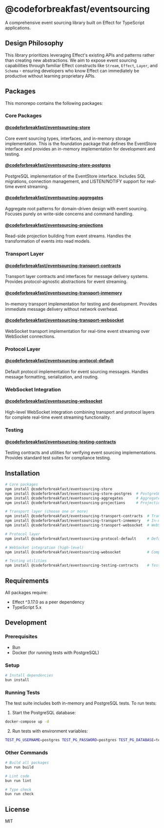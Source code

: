 # @codeforbreakfast/eventsourcing

A comprehensive event sourcing library built on Effect for TypeScript applications.

## Design Philosophy

This library prioritizes leveraging Effect's existing APIs and patterns rather than creating new abstractions. We aim to expose event sourcing capabilities through familiar Effect constructs like `Stream`, `Effect`, `Layer`, and `Schema` - ensuring developers who know Effect can immediately be productive without learning proprietary APIs.

## Packages

This monorepo contains the following packages:

### Core Packages

#### [@codeforbreakfast/eventsourcing-store](./packages/eventsourcing-store)

Core event sourcing types, interfaces, and in-memory storage implementation. This is the foundation package that defines the EventStore interface and provides an in-memory implementation for development and testing.

#### [@codeforbreakfast/eventsourcing-store-postgres](./packages/eventsourcing-store-postgres)

PostgreSQL implementation of the EventStore interface. Includes SQL migrations, connection management, and LISTEN/NOTIFY support for real-time event streaming.

#### [@codeforbreakfast/eventsourcing-aggregates](./packages/eventsourcing-aggregates)

Aggregate root patterns for domain-driven design with event sourcing. Focuses purely on write-side concerns and command handling.

#### [@codeforbreakfast/eventsourcing-projections](./packages/eventsourcing-projections)

Read-side projection building from event streams. Handles the transformation of events into read models.

### Transport Layer

#### [@codeforbreakfast/eventsourcing-transport-contracts](./packages/eventsourcing-transport-contracts)

Transport layer contracts and interfaces for message delivery systems. Provides protocol-agnostic abstractions for event streaming.

#### [@codeforbreakfast/eventsourcing-transport-inmemory](./packages/eventsourcing-transport-inmemory)

In-memory transport implementation for testing and development. Provides immediate message delivery without network overhead.

#### [@codeforbreakfast/eventsourcing-transport-websocket](./packages/eventsourcing-transport-websocket)

WebSocket transport implementation for real-time event streaming over WebSocket connections.

### Protocol Layer

#### [@codeforbreakfast/eventsourcing-protocol-default](./packages/eventsourcing-protocol-default)

Default protocol implementation for event sourcing messages. Handles message formatting, serialization, and routing.

### WebSocket Integration

#### [@codeforbreakfast/eventsourcing-websocket](./packages/eventsourcing-websocket)

High-level WebSocket integration combining transport and protocol layers for complete real-time event streaming functionality.

### Testing

#### [@codeforbreakfast/eventsourcing-testing-contracts](./packages/eventsourcing-testing-contracts)

Testing contracts and utilities for verifying event sourcing implementations. Provides standard test suites for compliance testing.

## Installation

```bash
# Core packages
npm install @codeforbreakfast/eventsourcing-store
npm install @codeforbreakfast/eventsourcing-store-postgres  # PostgreSQL implementation (optional)
npm install @codeforbreakfast/eventsourcing-aggregates      # Aggregate patterns for write-side
npm install @codeforbreakfast/eventsourcing-projections     # Projection patterns for read-side

# Transport layer (choose one or more)
npm install @codeforbreakfast/eventsourcing-transport-contracts  # Transport contracts
npm install @codeforbreakfast/eventsourcing-transport-inmemory   # In-memory transport for testing
npm install @codeforbreakfast/eventsourcing-transport-websocket  # WebSocket transport

# Protocol layer
npm install @codeforbreakfast/eventsourcing-protocol-default     # Default message protocol

# WebSocket integration (high-level)
npm install @codeforbreakfast/eventsourcing-websocket            # Complete WebSocket functionality

# Testing utilities
npm install @codeforbreakfast/eventsourcing-testing-contracts    # Testing contracts
```

## Requirements

All packages require:

- Effect ^3.17.0 as a peer dependency
- TypeScript 5.x

## Development

### Prerequisites

- Bun
- Docker (for running tests with PostgreSQL)

### Setup

```bash
# Install dependencies
bun install
```

### Running Tests

The test suite includes both in-memory and PostgreSQL tests. To run tests:

1. Start the PostgreSQL database:

```bash
docker-compose up -d
```

2. Run tests with environment variables:

```bash
TEST_PG_USERNAME=postgres TEST_PG_PASSWORD=postgres TEST_PG_DATABASE=test TEST_PG_HOST=localhost TEST_PG_PORT=5432 bun run test
```

### Other Commands

```bash
# Build all packages
bun run build

# Lint code
bun run lint

# Type check
bun run check
```

## License

MIT
